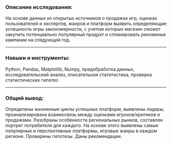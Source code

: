 ### Описание исследования: ###

На основе данных из открытых источников о продажах игр, оценках пользователей и экспертов, жанров и платформ выявить определяющие успешность игры закономерности, с учетом которых магазин сможет закупить потенциально популярный продукт и спланировать рекламные кампании на следующий год.
_____

### Навыки и инструменты: ###

Python, Pandas, Matplotlib, Numpy, предобработка данных, исследовательский анализ, описательная статитистика, проверка статистических гипотез
_____

### Общий вывод: ###

Определены жизненные циклы успешных платформ, выявлены лидеры, проанализирована взаимосвязь между оценками игроков/критиков и продажами. Разобраны особенности региональных рынков, составлен портрет потребителя для каждого. На основе этого выявлены самые популярные и перспективные платформы, игровые жанры в каждом регионе. Проверены гипотезы. Даны рекомендации. 

